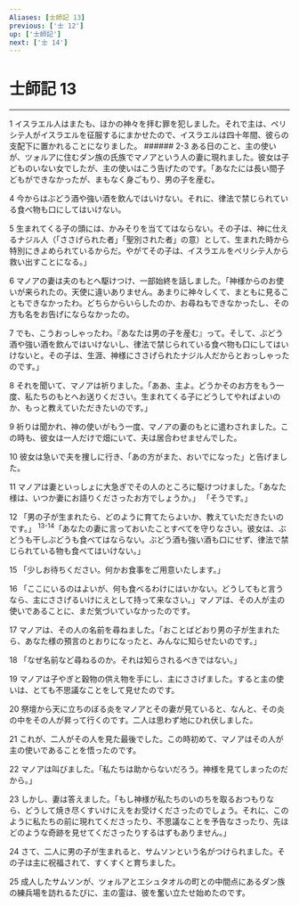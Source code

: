 ```yaml
---
Aliases: [士師記 13]
previous: ['士 12']
up: ['士師記']
next: ['士 14']
---
```

# 士師記 13

***




1 
イスラエル人はまたも、ほかの神々を拝む罪を犯しました。それで主は、ペリシテ人がイスラエルを征服するにまかせたので、イスラエルは四十年間、彼らの支配下に置かれることになりました。 ###### 2-3 ある日のこと、主の使いが、ツォルアに住むダン族の氏族でマノアという人の妻に現れました。彼女は子どものいない女でしたが、主の使いはこう告げたのです。「あなたには長い間子どもができなかったが、まもなく身ごもり、男の子を産む。 



4 
今からはぶどう酒や強い酒を飲んではいけない。それに、律法で禁じられている食べ物も口にしてはいけない。 



5 
生まれてくる子の頭には、かみそりを当ててはならない。その子は、神に仕えるナジル人（「ささげられた者」「聖別された者」の意）として、生まれた時から特別にきよめられているからだ。やがてその子は、イスラエルをペリシテ人から救い出すことになる。」 



6 
マノアの妻は夫のもとへ駆けつけ、一部始終を話しました。「神様からのお使いが来られたの。天使に違いありません。あまりに神々しくて、まともに見ることもできなかったわ。どちらからいらしたのか、お尋ねもできなかったし、その方も名をお告げにならなかったの。 



7 
でも、こうおっしゃったわ。『あなたは男の子を産む』って。そして、ぶどう酒や強い酒を飲んではいけないし、律法で禁じられている食べ物も口にしてはいけないと。その子は、生涯、神様にささげられたナジル人だからとおっしゃったのです。」 



8 
それを聞いて、マノアは祈りました。「ああ、主よ。どうかそのお方をもう一度、私たちのもとへお送りください。生まれてくる子にどうしてやればよいのか、もっと教えていただきたいのです。」 



9 
祈りは聞かれ、神の使いがもう一度、マノアの妻のもとに遣わされました。この時も、彼女は一人だけで畑にいて、夫は居合わせませんでした。 



10 
彼女は急いで夫を捜しに行き、「あの方がまた、おいでになった」と告げました。 



11 
マノアは妻といっしょに大急ぎでその人のところに駆けつけました。「あなた様は、いつか妻にお語りくださったお方でしょうか。」 「そうです。」 



12 
「男の子が生まれたら、どのように育てたらよいか、教えていただきたいのです。」 <sup class="versenum">13-14</sup>「あなたの妻に言っておいたことすべてを守りなさい。彼女は、ぶどうも干しぶどうも食べてはならない。ぶどう酒も強い酒も口にせず、律法で禁じられている物も食べてはいけない。」 



15 
「少しお待ちください。何かお食事をご用意いたします。」 



16 
「ここにいるのはよいが、何も食べるわけにはいかない。どうしてもと言うなら、主にささげるいけにえとして持って来なさい。」マノアは、その人が主の使いであることに、まだ気づいていなかったのです。 



17 
マノアは、その人の名前を尋ねました。「おことばどおり男の子が生まれたら、あなた様の預言のとおりになったと、みんなに知らせたいのです。」 



18 
「なぜ名前など尋ねるのか。それは知らされるべきではない。」 



19 
マノアは子やぎと穀物の供え物を手にし、主にささげました。すると主の使いは、とても不思議なことをして見せたのです。 



20 
祭壇から天に立ちのぼる炎をマノアとその妻が見ていると、なんと、その炎の中をその人が昇って行くのです。二人は思わず地にひれ伏しました。 



21 
これが、二人がその人を見た最後でした。この時初めて、マノアはその人が主の使いであることを悟ったのです。 



22 
マノアは叫びました。「私たちは助からないだろう。神様を見てしまったのだから。」 



23 
しかし、妻は答えました。「もし神様が私たちのいのちを取るおつもりなら、どうして焼き尽くすいけにえをお受けくださったのでしょう。それに、このように私たちの前に現れてくださったり、不思議なことを予告なさったり、先ほどのような奇跡を見せてくださったりするはずもありません。」 



24 
さて、二人に男の子が生まれると、サムソンという名がつけられました。その子は主に祝福されて、すくすくと育ちました。 



25 
成人したサムソンが、ツォルアとエシュタオルの町との中間点にあるダン族の練兵場を訪れるたびに、主の霊は、彼を奮い立たせ始めたのです。
